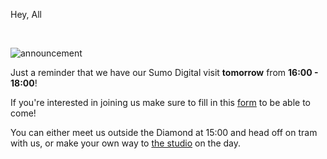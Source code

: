 Hey, All

&nbsp;

![announcement](https://shefgamedevsoc.github.io/loom/resources/images/A008.png)

Just a reminder that we have our Sumo Digital visit **tomorrow** from **16:00 - 18:00**!


If you're interested in joining us make sure to fill in this [form](https://docs.google.com/forms/u/0/d/e/1FAIpQLSdLSFRpv9Om9frUHQnCmYjO6KG8hvX0qC4BxeMSHj_bLrVUEQ/viewform?usp=sf_link) to be able to come!

You can either meet us outside the Diamond at 15:00 and head off on tram with us, or make your own way to [the studio](https://maps.app.goo.gl/kwQnabZWh5yRzkve6) on the day.